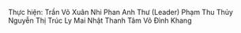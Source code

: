 Thực hiện:
Trần Võ Xuân Nhi
Phan Anh Thư (Leader)
Phạm Thu Thủy
Nguyễn Thị Trúc Ly
Mai Nhật Thanh Tâm
Võ Đình Khang
